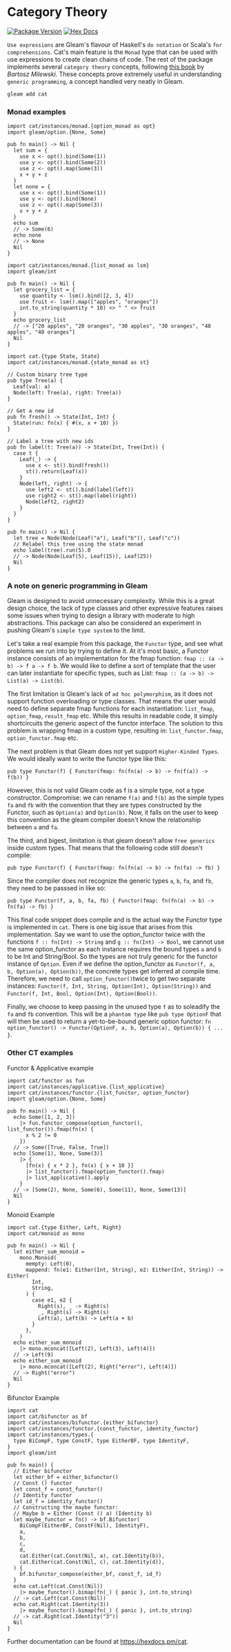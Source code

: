 # Category Theory

[![Package Version](https://img.shields.io/hexpm/v/cat)](https://hex.pm/packages/cat)
[![Hex Docs](https://img.shields.io/badge/hex-docs-ffaff3)](https://hexdocs.pm/cat)

`Use expressions` are Gleam's flavour of Haskell's `do notation` or Scala's `for comprehensions`. Cat's main feature is the `Monad` type that can be used with use expressions to create clean chains of code.
The rest of the package implements several `category theory` concepts, following [this book](https://bartoszmilewski.com/2014/10/28/category-theory-for-programmers-the-preface/) by _Bartosz Milewski_. These concepts prove extremely useful in understanding `generic programming`, a concept handled very neatly in Gleam.

```sh
gleam add cat
```

### Monad examples

```gleam
import cat/instances/monad.{option_monad as opt}
import gleam/option.{None, Some}

pub fn main() -> Nil {
  let sum = {
    use x <- opt().bind(Some(1))
    use y <- opt().bind(Some(2))
    use z <- opt().map(Some(3))
    x + y + z
  }
  let none = {
    use x <- opt().bind(Some(1))
    use y <- opt().bind(None)
    use z <- opt().map(Some(3))
    x + y + z
  }
  echo sum
  // -> Some(6)
  echo none
  // -> None
  Nil
}
```

```gleam
import cat/instances/monad.{list_monad as lsm}
import gleam/int

pub fn main() -> Nil {
  let grocery_list = {
    use quantity <- lsm().bind([2, 3, 4])
    use fruit <- lsm().map(["apples", "oranges"])
    int.to_string(quantity * 10) <> " " <> fruit
  }
  echo grocery_list
  // -> ["20 apples", "20 oranges", "30 apples", "30 oranges", "40 apples", "40 oranges"]
  Nil
}
```

```gleam
import cat.{type State, State}
import cat/instances/monad.{state_monad as st}

// Custom binary tree type
pub type Tree(a) {
  Leaf(val: a)
  Node(left: Tree(a), right: Tree(a))
}

// Get a new id
pub fn fresh() -> State(Int, Int) {
  State(run: fn(x) { #(x, x + 10) })
}

// Label a tree with new ids
pub fn label(t: Tree(a)) -> State(Int, Tree(Int)) {
  case t {
    Leaf(_) -> {
      use x <- st().bind(fresh())
      st().return(Leaf(x))
    }
    Node(left, right) -> {
      use left2 <- st().bind(label(left))
      use right2 <- st().map(label(right))
      Node(left2, right2)
    }
  }
}

pub fn main() -> Nil {
  let tree = Node(Node(Leaf("a"), Leaf("b")), Leaf("c"))
  // Relabel this tree using the state monad
  echo label(tree).run(5).0
  // -> Node(Node(Leaf(5), Leaf(15)), Leaf(25))
  Nil
}
```

### A note on generic programming in Gleam

Gleam is designed to avoid unnecessary complexity. While this is a great design choice, the lack of type classes and other expressive features raises some issues when trying to design a library with moderate to high abstractions. This package can also be considered an experiment in pushing Gleam's `simple type system` to the limit.

Let's take a real example from this package, the `Functor` type, and see what problems we run into by trying to define it. At it's most basic, a Functor instance consists of an implementation for the fmap function: `fmap :: (a -> b) -> f a -> f b`. We would like to define a sort of template that the user can later instantiate for specific types, such as List: `fmap :: (a -> b) -> List(a) -> List(b)`.

The first limitation is Gleam's lack of `ad hoc polymorphism`, as it does not support function overloading or type classes. That means the user would need to define separate fmap functions for each instantiation: `list_fmap`, `option_fmap`, `result_fmap` etc. While this results in readable code, it simply shortcircuits the generic aspect of the functor interface. The solution to this problem is wrapping fmap in a custom type, resulting in: `list_functor.fmap`, `option_functor.fmap` etc.

The next problem is that Gleam does not yet support `Higher-Kinded Types`. We would ideally want to write the functor type like this:

```gleam
pub type Functor(f) { Functor(fmap: fn(fn(a) -> b) -> fn(f(a)) -> f(b)) }
```

However, this is not valid Gleam code as f is a simple type, not a type constructor. Compromise: we can rename `f(a)` and `f(b)` as the simple types `fa` and `fb` with the convention that they are types constructed by the Functor, such as `Option(a)` and `Option(b)`. Now, it falls on the user to keep this convention as the gleam compiler doesn't know the relationship between `a` and `fa`.

The third, and bigest, limitation is that gleam doesn't allow `free generics` inside custom types. That means that the following code still doesn't compile:

```gleam
pub type Functor(f) { Functor(fmap: fn(fn(a) -> b) -> fn(fa) -> fb) }
```

Since the compiler does not recognize the generic types `a`, `b`, `fa`, and `fb`, they need to be passsed in like so:

```gleam
pub type Functor(f, a, b, fa, fb) { Functor(fmap: fn(fn(a) -> b) -> fn(fa) -> fb) }
```

This final code snippet does compile and is the actual way the Functor type is implemented in `cat`. There is one big issue that arises from this implementation. Say we want to use the option_functor twice with the functions `f :: fn(Int) -> String` and `g :: fn(Int) -> Bool`, we cannot use the same option_functor as each instance requires the bound types `a` and `b` to be Int and String/Bool. So the types are not truly generic for the functor instance of `Option`. Even if we define the option_functor as `Functor(f, a, b, Option(a), Option(b))`, the concrete types get inferred at compile time. Therefore, we need to call `option_functor()`twice to get two separate instances: `Functor(f, Int, String, Option(Int), Option(String))` and `Functor(f, Int, Bool, Option(Int), Option(Bool))`.

Finally, we choose to keep passing in the unused type `f` as to soleadify the `fa` and `fb` convention. This will be a `phantom type` like `pub type OptionF` that will then be used to return a yet-to-be-bound generic option functor: `fn option_functor() -> Functor(OptionF, a, b, Option(a), Option(b)) { ... }`.

### Other CT examples

Functor & Applicative example

```gleam
import cat/functor as fun
import cat/instances/applicative.{list_applicative}
import cat/instances/functor.{list_functor, option_functor}
import gleam/option.{None, Some}

pub fn main() -> Nil {
  echo Some([1, 2, 3])
    |> fun.functor_compose(option_functor(), list_functor()).fmap(fn(x) {
      x % 2 != 0
    })
  // -> Some([True, False, True])
  echo [Some(1), None, Some(3)]
    |> {
      [fn(x) { x * 2 }, fn(x) { x + 10 }]
      |> list_functor().fmap(option_functor().fmap)
      |> list_applicative().apply
    }
  // -> [Some(2), None, Some(6), Some(11), None, Some(13)]
  Nil
}
```

Monoid Example

```gleam
import cat.{type Either, Left, Right}
import cat/monoid as mono

pub fn main() -> Nil {
  let either_sum_monoid =
    mono.Monoid(
      mempty: Left(0),
      mappend: fn(e1: Either(Int, String), e2: Either(Int, String)) -> Either(
        Int,
        String,
      ) {
        case e1, e2 {
          Right(s), _ -> Right(s)
          _, Right(s) -> Right(s)
          Left(a), Left(b) -> Left(a + b)
        }
      },
    )
  echo either_sum_monoid
    |> mono.mconcat([Left(2), Left(3), Left(4)])
  // -> Left(9)
  echo either_sum_monoid
    |> mono.mconcat([Left(2), Right("error"), Left(4)])
  // -> Right("error")
  Nil
}
```

Bifunctor Example

```gleam
import cat
import cat/bifunctor as bf
import cat/instances/bifunctor.{either_bifunctor}
import cat/instances/functor.{const_functor, identity_functor}
import cat/instances/types.{
  type BiCompF, type ConstF, type EitherBF, type IdentityF,
}
import gleam/int

pub fn main() {
  // Either bifunctor
  let either_bf = either_bifunctor()
  // Const () functor
  let const_f = const_functor()
  // Identity functor
  let id_f = identity_functor()
  // Constructing the maybe functor:
  // Maybe b = Either (Const () a) (Identity b)
  let maybe_functor = fn() -> bf.Bifunctor(
    BiCompF(EitherBF, ConstF(Nil), IdentityF),
    a,
    b,
    c,
    d,
    cat.Either(cat.Const(Nil, a), cat.Identity(b)),
    cat.Either(cat.Const(Nil, c), cat.Identity(d)),
  ) {
    bf.bifunctor_compose(either_bf, const_f, id_f)
  }
  echo cat.Left(cat.Const(Nil))
    |> maybe_functor().bimap(fn(_) { panic }, int.to_string)
  // -> cat.Left(cat.Const(Nil))
  echo cat.Right(cat.Identity(3))
    |> maybe_functor().bimap(fn(_) { panic }, int.to_string)
  // -> cat.Right(cat.Identity("3"))
  Nil
}
```

Further documentation can be found at <https://hexdocs.pm/cat>.
